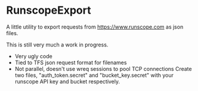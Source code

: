 # RunscopeExport
A little utility to export requests from https://www.runscope.com as json files.

This is still very much a work in progress.
 - Very ugly code
 - Tied to TFS json request format for filenames
 - Not parallel, doesn't use wreq sessions to pool TCP connections
Create two files, "auth_token.secret" and "bucket_key.secret" with your runscope API key and bucket respectively.
